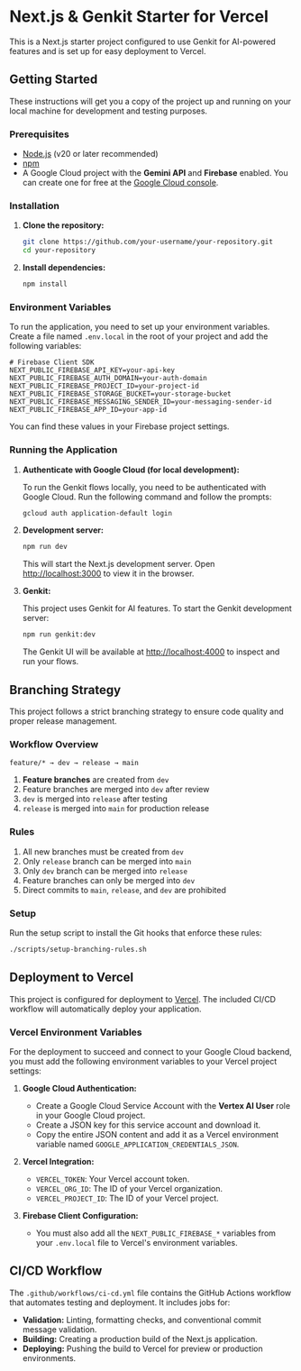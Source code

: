 # Next.js & Genkit Starter for Vercel

This is a Next.js starter project configured to use Genkit for AI-powered features and is set up for easy deployment to Vercel.

## Getting Started

These instructions will get you a copy of the project up and running on your local machine for development and testing purposes.

### Prerequisites

- [Node.js](https://nodejs.org/) (v20 or later recommended)
- [npm](https://www.npmjs.com/)
- A Google Cloud project with the **Gemini API** and **Firebase** enabled. You can create one for free at the [Google Cloud console](https://console.cloud.google.com/).

### Installation

1.  **Clone the repository:**

    ```bash
    git clone https://github.com/your-username/your-repository.git
    cd your-repository
    ```

2.  **Install dependencies:**

    ```bash
    npm install
    ```

### Environment Variables

To run the application, you need to set up your environment variables. Create a file named `.env.local` in the root of your project and add the following variables:

```
# Firebase Client SDK
NEXT_PUBLIC_FIREBASE_API_KEY=your-api-key
NEXT_PUBLIC_FIREBASE_AUTH_DOMAIN=your-auth-domain
NEXT_PUBLIC_FIREBASE_PROJECT_ID=your-project-id
NEXT_PUBLIC_FIREBASE_STORAGE_BUCKET=your-storage-bucket
NEXT_PUBLIC_FIREBASE_MESSAGING_SENDER_ID=your-messaging-sender-id
NEXT_PUBLIC_FIREBASE_APP_ID=your-app-id
```

You can find these values in your Firebase project settings.

### Running the Application

1.  **Authenticate with Google Cloud (for local development):**

    To run the Genkit flows locally, you need to be authenticated with Google Cloud. Run the following command and follow the prompts:

    ```bash
    gcloud auth application-default login
    ```

2.  **Development server:**

    ```bash
    npm run dev
    ```

    This will start the Next.js development server. Open [http://localhost:3000](http://localhost:3000) to view it in the browser.

3.  **Genkit:**

    This project uses Genkit for AI features. To start the Genkit development server:

    ```bash
    npm run genkit:dev
    ```

    The Genkit UI will be available at [http://localhost:4000](http://localhost:4000) to inspect and run your flows.

## Branching Strategy

This project follows a strict branching strategy to ensure code quality and proper release management.

### Workflow Overview

```
feature/* → dev → release → main
```

1. **Feature branches** are created from `dev`
2. Feature branches are merged into `dev` after review
3. `dev` is merged into `release` after testing
4. `release` is merged into `main` for production release

### Rules

1. All new branches must be created from `dev`
2. Only `release` branch can be merged into `main`
3. Only `dev` branch can be merged into `release`
4. Feature branches can only be merged into `dev`
5. Direct commits to `main`, `release`, and `dev` are prohibited

### Setup

Run the setup script to install the Git hooks that enforce these rules:

```bash
./scripts/setup-branching-rules.sh
```

## Deployment to Vercel

This project is configured for deployment to [Vercel](https://vercel.com/). The included CI/CD workflow will automatically deploy your application.

### Vercel Environment Variables

For the deployment to succeed and connect to your Google Cloud backend, you must add the following environment variables to your Vercel project settings:

1.  **Google Cloud Authentication:**
    - Create a Google Cloud Service Account with the **Vertex AI User** role in your Google Cloud project.
    - Create a JSON key for this service account and download it.
    - Copy the entire JSON content and add it as a Vercel environment variable named `GOOGLE_APPLICATION_CREDENTIALS_JSON`.

2.  **Vercel Integration:**
    - `VERCEL_TOKEN`: Your Vercel account token.
    - `VERCEL_ORG_ID`: The ID of your Vercel organization.
    - `VERCEL_PROJECT_ID`: The ID of your Vercel project.

3.  **Firebase Client Configuration:**
    - You must also add all the `NEXT_PUBLIC_FIREBASE_*` variables from your `.env.local` file to Vercel's environment variables.

## CI/CD Workflow

The `.github/workflows/ci-cd.yml` file contains the GitHub Actions workflow that automates testing and deployment. It includes jobs for:

- **Validation:** Linting, formatting checks, and conventional commit message validation.
- **Building:** Creating a production build of the Next.js application.
- **Deploying:** Pushing the build to Vercel for preview or production environments.
